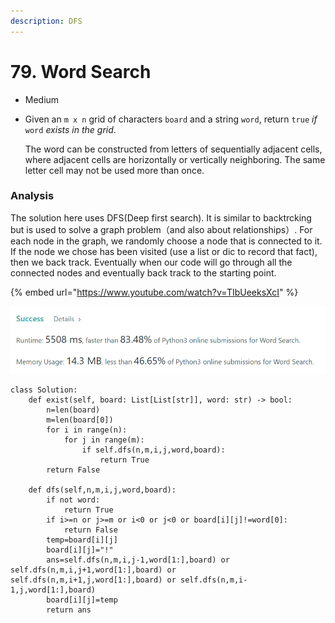 ```yaml
---
description: DFS
---
```


# 79. Word Search

* Medium
*   Given an `m x n` grid of characters `board` and a string `word`, return `true` _if_ `word` _exists in the grid_.

    The word can be constructed from letters of sequentially adjacent cells, where adjacent cells are horizontally or vertically neighboring. The same letter cell may not be used more than once.

### Analysis&#x20;

The solution here uses DFS(Deep first search). It is similar to backtrcking but is used to solve a graph problem（and also about relationships）. For each node in the graph, we randomly choose a node that is connected to it. If the node we chose has been visited (use a list or dic to record that fact), then we back track. Eventually when our code will go through all the connected nodes and eventually back track to the starting point.&#x20;

{% embed url="https://www.youtube.com/watch?v=TIbUeeksXcI" %}

![](<../../../../.gitbook/assets/image (275).png>)

```
class Solution:
    def exist(self, board: List[List[str]], word: str) -> bool:
        n=len(board)
        m=len(board[0])
        for i in range(n):
            for j in range(m):
                if self.dfs(n,m,i,j,word,board):
                    return True
        return False 
    
    def dfs(self,n,m,i,j,word,board):
        if not word:
            return True 
        if i>=n or j>=m or i<0 or j<0 or board[i][j]!=word[0]:
            return False 
        temp=board[i][j]
        board[i][j]="!"
        ans=self.dfs(n,m,i,j-1,word[1:],board) or self.dfs(n,m,i,j+1,word[1:],board) or self.dfs(n,m,i+1,j,word[1:],board) or self.dfs(n,m,i-1,j,word[1:],board)
        board[i][j]=temp
        return ans
```
